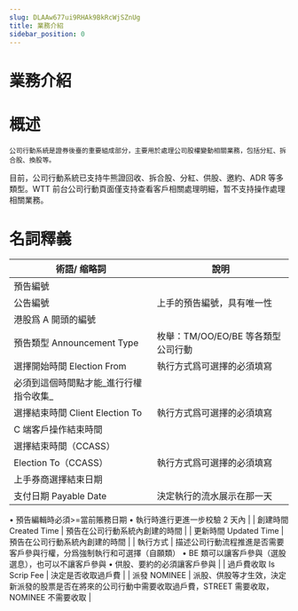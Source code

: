 ```yaml
---
slug: DLAAw677ui9RHAk9BkRcWjSZnUg
title: 業務介紹
sidebar_position: 0
---
```



# 業務介紹


# 概述


    公司行動系統是證券後臺的重要組成部分，主要用於處理公司股權變動相關業務，包括分紅、拆合股、換股等。


目前，公司行動系統已支持牛熊證回收、拆合股、分紅、供股、邀約、ADR 等多類型。WTT 前台公司行動頁面僅支持查看客戶相關處理明細，暂不支持操作處理相關業務。


# 名詞釋義


| **術語/ 缩略詞**                      | **說明**                                                                            |
| -------------------------------- | --------------------------------------------------------------------------------- |
| 預告編號
公告編號                        | 上手的預告編號，具有唯一性
港股爲 A 開頭的編號                                                           |
| 預告類型 Announcement Type            | 枚舉：TM/OO/EO/BE 等各類型公司行動                                                           |
| 選擇開始時間 Election From              | 執行方式爲可選擇的必須填寫
必須到這個時間點才能_進行行權指令收集_                                                |
| 選擇結束時間 Client Election To         | 執行方式爲可選擇的必須填寫
C 端客戶操作結束時間                                                          |
| 選擇結束時間（CCASS）
Election To（CCASS） | 執行方式爲可選擇的必須填寫
上手券商選擇結束日期                                                          |
| 支付日期 Payable Date                 | 決定執行的流水展示在那一天
• 預告編輯時必須>=當前賬務日期
• 執行時進行更進一步校驗 2 天內                                  |
| 創建時間 Created Time                 | 預告在公司行動系統內創建的時間                                                                   |
| 更新時間 Updated Time                 | 預告在公司行動系統內創建的時間                                                                   |
| 執行方式                             | 描述公司行動流程推進是否需要客戶參與行權，分爲強制執行和可選擇（自願類）
• BE 類可以讓客戶參與（選股選息），也可以不讓客戶參與
• 供股、要約的必須讓客戶參與 |
| 過戶費收取 Is Scrip Fee               | 決定是否收取過戶費                                                                         |
| 派發 NOMINEE                        | 派股、供股等才生效，決定新派發的股票是否在將來的公司行動中需要收取過戶費，STREET 需要收取，NOMINEE 不需要收取                      |

